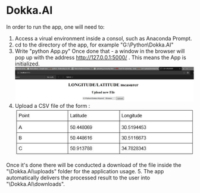 # Dokka.AI

In order to run the app, one will need to:
1. Access a virual environment inside a consol, such as Anaconda Prompt. 
2. cd to the directory of the app, for example "G:\Python\Dokka.AI"
3. Write "python App.py"
Once done that - a window in the browser will pop up with the address http://127.0.0.1:5000/ . This means the App is initialized. 
![img1](images/1.JPG)
4. Upload a CSV file of the form : 
![img2](images/4.JPG)


Once it's done there will be conducted a download of the file inside the "\Dokka.AI\uploads" folder for the application usage.
5. The app automatically delivers the processed result to the user into "\Dokka.AI\downloads".
